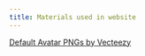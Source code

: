 ```yaml
---
title: Materials used in website
---
```

<a href="https://www.vecteezy.com/free-png/default-avatar">Default Avatar PNGs by Vecteezy</a>
